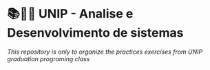 # 📚👩‍💻 UNIP - Analise e Desenvolvimento de sistemas

*This repository is only to organize the practices exercises from UNIP graduation programing class*

